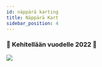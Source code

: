 ```yaml
---
id: näppärä karting
title: Näppärä Kart
sidebar_position: 4
---
```


### 🚧 Kehitellään vuodelle 2022 🚧

![](/img/niftykart_v01.png)
